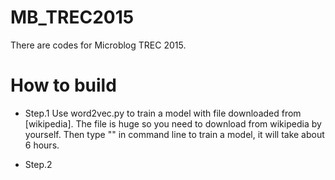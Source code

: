 # MB_TREC2015
There are codes for Microblog TREC 2015.

# How to build
+ Step.1 Use word2vec.py to train a model with file downloaded from [wikipedia]. The file is huge so you need to download from wikipedia by yourself. Then type "" in command line to train a model, it will take about 6 hours.

+ Step.2 


